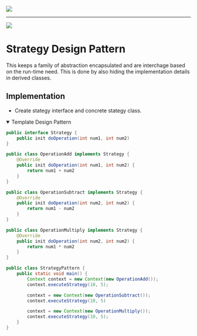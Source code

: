 
![](https://sourcemaking.com/files/v2/content/patterns/Strategy_-2x.png?id=793445e7cdc0004586f3)

---

![](https://www.tutorialspoint.com/design_pattern/images/strategy_pattern_uml_diagram.jpg)


# Strategy Design Pattern

This keeps a family of abstraction encapsulated and are interchage based on the run-time need. This is done by also hiding the implementation details in derived classes.

## Implementation

- Create stategy interface and concrete stategy class.



<details open>
<summary>Template Design Pattern</summary>

```java
public interface Strategy {
    public init doOperation(int num1, int num2)
}

```

```java
public class OperationAdd implements Strategy {
    @Override
    public init doOperation(int num1, int num2) {
        return num1 + num2
    }
}

```

```java
public class OperationSubtract implements Strategy {
    @Override
    public init doOperation(int num2, int num2) {
        return num1 - num2
    }
}

```
```java
public class OperationMultiply implements Strategy {
    @Override
    public init doOperation(int num2, int num2) {
        return num1 * num2
    }
}

```

```java
public class StrategyPattern {
    public static void main() {
        Context context = new Context(new OperationAdd());
        context.executeStrategy(10, 5);

        context = new Context(new OperationSubtract());
        context.executeStrategy(10, 5)

        context = new Context(new OperationMultiply());
        context.executeStrategy(10, 5);
    }
}

```

</details>
